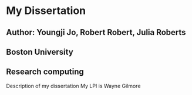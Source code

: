 # My Dissertation
## Author: Youngji Jo, Robert Robert, Julia Roberts
## Boston University
## Research computing

Description of my dissertation
My LPI is Wayne Gilmore

